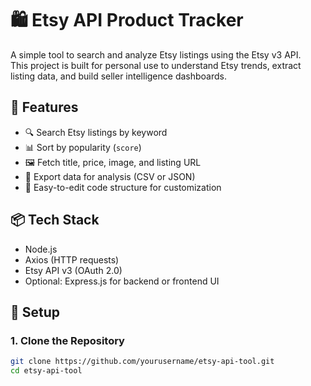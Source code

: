 # 🛍️ Etsy API Product Tracker

A simple tool to search and analyze Etsy listings using the Etsy v3 API.  
This project is built for personal use to understand Etsy trends, extract listing data, and build seller intelligence dashboards.

## 🚀 Features

- 🔍 Search Etsy listings by keyword
- 📊 Sort by popularity (`score`)
- 🖼️ Fetch title, price, image, and listing URL
- 📁 Export data for analysis (CSV or JSON)
- 🧪 Easy-to-edit code structure for customization

## 📦 Tech Stack

- Node.js
- Axios (HTTP requests)
- Etsy API v3 (OAuth 2.0)
- Optional: Express.js for backend or frontend UI

## 🔐 Setup

### 1. Clone the Repository

```bash
git clone https://github.com/yourusername/etsy-api-tool.git
cd etsy-api-tool
